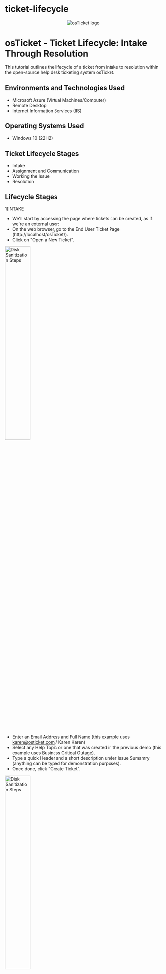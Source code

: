 # ticket-lifecycle

<p align="center">
<img src="https://i.imgur.com/Clzj7Xs.png" alt="osTicket logo"/>
</p>

<h1>osTicket - Ticket Lifecycle: Intake Through Resolution</h1>
This tutorial outlines the lifecycle of a ticket from intake to resolution within the open-source help desk ticketing system osTicket.<br />




<h2>Environments and Technologies Used</h2>

- Microsoft Azure (Virtual Machines/Computer)
- Remote Desktop
- Internet Information Services (IIS)

<h2>Operating Systems Used </h2>

- Windows 10</b> (22H2)

<h2>Ticket Lifecycle Stages</h2>

- Intake
- Assignment and Communication
- Working the Issue
- Resolution

<h2>Lifecycle Stages</h2>

1)INTAKE

 - We'll start by accessing the page where tickets can be created, as if we're an external user:
 - On the web browser, go to the End User Ticket Page (http://localhost/osTicket/).
 - Click on "Open a New Ticket".

<img src="https://i.imgur.com/LpFntNU.png.png" height="40%" width="40%" alt="Disk Sanitization Steps"/>

 - Enter an Email Address and Full Name (this example uses karen@osticket.com / Karen Karen)
 - Select any Help Topic or one that was created in the previous demo (this example uses Business Critical Outage).
 - Type a quick Header and a short description under Issue Sumamry (anything can be typed for demonstration purposes).
 - Once done, click "Create Ticket".

<img src="https://i.imgur.com/jM4T04z.png.png" height="40%" width="40%" alt="Disk Sanitization Steps"/>

 - Here are a few more examples.

<img src="https://i.imgur.com/GWqiCh7.png.png" height="40%" width="40%" alt="Disk Sanitization Steps"/>

<img src="https://i.imgur.com/LvETsia.png.png" height="40%" width="40%" alt="Disk Sanitization Steps"/>

2)Assignment and Communication

- Now that tickets have been made! We'll now go into the Agent's perspective of their end:
  - On the web browser, go to the Help Desk Login Page (http://localhost/osTicket/scp/login.php).
  - Log into the osTicket Help Desk using an Agent account (this example uses username jane.doe / jane.doe@osticket.com).
  - Once logged in, you should see the created tickets from the clients.
  - Click on any available ticket (this example selects entire mobile online banking is down).

<img src="https://i.imgur.com/U5p8ABN.png.png" height="40%" width="40%" alt="Disk Sanitization Steps"/>

- As an Agent, we'll observe and configure information of this ticket.

-  Having the entire mobile online banking down is something that could have a major impact on the company, resulting in losing money. The severity on this should be higher and should be assigned to the departments/teams that can be responsible to resolve this issue ASAP!!!
   - Set Priorty from Normal to a higher level (this example uses Emergency).
   - Assign to a higher-tier department (this example uses System Administrators).
   - Assign a specific person(s) the responsbility to manage this ticket (this example uses the current user, Jane Doe).
   - Modify the SLA Plan from Normal to a higher level (this example uses SEV-A).

<img src="https://i.imgur.com/mniP7Gv.png.png" height="40%" width="40%" alt="Disk Sanitization Steps"/>

3)Working the Issue
 - Observing the overview page, we can see every update happening within the Ticket Thread. As an Agent, we can communicate under Post Reply to bring status updates to anyone viewing this ticket or for conversational purposes regarding the issue at-hand.

<img src="https://i.imgur.com/McVwKmt.png.png" height="40%" width="40%" alt="Disk Sanitization Steps"/>
<img src="https://i.imgur.com/ZOk9tHW.png.png" height="40%" width="40%" alt="Disk Sanitization Steps"/>
<img src="https://i.imgur.com/E9vicWy.png.png" height="40%" width="40%" alt="Disk Sanitization Steps"/>

 - Under Post Reply, type in a random message.
 - Keep the Ticket Status to "Open (current)", assuming the issues isn't resolved.
 - Click "Post Reply".

<img src="https://i.imgur.com/qSKDXDR.png.png" height="40%" width="40%" alt="Disk Sanitization Steps"/>

4)Resolution

 - Let's say the issue has finally been resolved:
   - Under Post Reply, type in a random message stating a final update of the matter.
   - Change the Ticket Status to "Resolved".
  
<img src="https://i.imgur.com/i1KZGFd.png.png" height="40%" width="40%" alt="Disk Sanitization Steps"/> 

 - Once a ticket is resolved, it is considered "closed", so it will disappear from the Open Tickets page.
You can find it under the "Closed" tab, where you can see how many was closed at a certain time frame.


<img src="https://i.imgur.com/sdPg401.png.png" height="40%" width="40%" alt="Disk Sanitization Steps"/>

 - Continue to go through the rest of the remaining tickets and use best judgement on their Priorty, assignment to departments and teams, etc.

<img src="https://i.imgur.com/dFPAOsF.png.png" height="40%" width="40%" alt="Disk Sanitization Steps"/>

          !!!! COMPLETE !!!!





